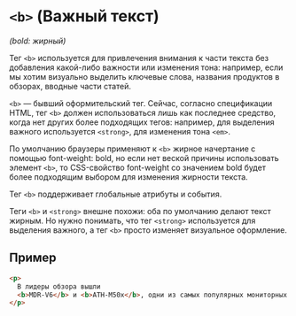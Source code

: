 # `<b>` (Важный текст)

*(bold: жирный)*

Тег `<b>` используется для привлечения внимания к части текста без добавления какой-либо важности или изменения тона: например, если мы хотим визуально выделить ключевые слова, названия продуктов в обзорах, вводные части статей.

`<b>` — бывший оформительский тег. Сейчас, согласно спецификации HTML, тег `<b>` должен использоваться лишь как последнее средство, когда нет других более подходящих тегов: например, для выделения важного используется `<strong>`, для изменения тона `<em>`.

По умолчанию браузеры применяют к `<b>` жирное начертание с помощью font-weight: bold, но если нет веской причины использовать элемент `<b>`, то CSS-свойство font-weight со значением bold будет более подходящим выбором для изменения жирности текста.

Тег `<b>` поддерживает глобальные атрибуты и события.

Теги `<b>` и `<strong>` внешне похожи: оба по умолчанию делают текст жирным. Но нужно понимать, что тег `<strong>` используется для выделения важного, а тег `<b>` просто изменяет визуальное оформление.

## Пример

```html
<p>
  В лидеры обзора вышли
  <b>MDR-V6</b> и <b>ATH-M50x</b>, одни из самых популярных мониторных наушников.
</p>
```
